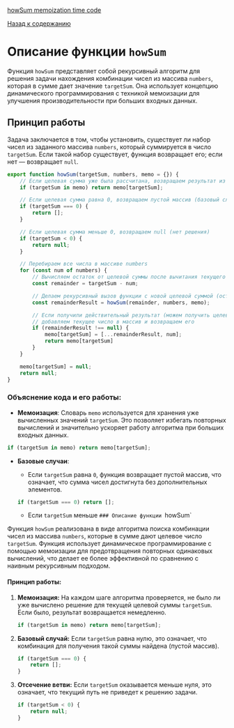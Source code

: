 [howSum memoization time code](https://www.youtube.com/watch?v=oBt53YbR9Kk&t=5369s)

[Назад к содержанию](../README.md)

# Описание функции `howSum`

Функция `howSum` представляет собой рекурсивный алгоритм для решения задачи нахождения комбинации чисел из массива `numbers`, которая в сумме дает значение `targetSum`. Она использует концепцию динамического программирования с техникой мемоизации для улучшения производительности при больших входных данных.

## Принцип работы

Задача заключается в том, чтобы установить, существует ли набор чисел из заданного массива `numbers`, который суммируется в число `targetSum`. Если такой набор существует, функция возвращает его; если нет — возвращает `null`.

```javascript
export function howSum(targetSum, numbers, memo = {}) {
    // Если целевая сумма уже была рассчитана, возвращаем результат из мемоизации
    if (targetSum in memo) return memo[targetSum];

    // Если целевая сумма равна 0, возвращаем пустой массив (базовый случай)
    if (targetSum === 0) {
        return [];
    }

    // Если целевая сумма меньше 0, возвращаем null (нет решения)
    if (targetSum < 0) {
        return null;
    }

    // Перебираем все числа в массиве numbers
    for (const num of numbers) {
        // Вычисляем остаток от целевой суммы после вычитания текущего числа
        const remainder = targetSum - num;

        // Делаем рекурсивный вызов функции с новой целевой суммой (остаток)
        const remainderResult = howSum(remainder, numbers, memo);

        // Если получили действительный результат (можем получить целевую сумму)
        // добавляем текущее число в массив и возвращаем его
        if (remainderResult !== null) {
            memo[targetSum] = [...remainderResult, num];
            return memo[targetSum]
        }
    }

    memo[targetSum] = null;
    return null;
}
```

### Объяснение кода и его работы:

- **Мемоизация**: Словарь `memo` используется для хранения уже вычисленных значений `targetSum`. Это позволяет избегать повторных вычислений и значительно ускоряет работу алгоритма при больших входных данных.

```javascript
if (targetSum in memo) return memo[targetSum];
```

- **Базовые случаи**:
    - Если `targetSum` равна `0`, функция возвращает пустой массив, что означает, что сумма чисел достигнута без дополнительных элементов.

    ```javascript
    if (targetSum === 0) return [];
    ```

    - Если `targetSum` меньше `### Описание функции `howSum`

Функция `howSum` реализована в виде алгоритма поиска комбинации чисел из массива `numbers`, которые в сумме дают целевое число `targetSum`. Функция использует динамическое программирование с помощью мемоизации для предотвращения повторных одинаковых вычислений, что делает ее более эффективной по сравнению с наивным рекурсивным подходом.

#### Принцип работы:

1. **Мемоизация:** На каждом шаге алгоритма проверяется, не было ли уже вычислено решение для текущей целевой суммы `targetSum`. Если было, результат возвращается немедленно.

   ```javascript
   if (targetSum in memo) return memo[targetSum];
   ```

2. **Базовый случай:** Если `targetSum` равна нулю, это означает, что комбинация для получения такой суммы найдена (пустой массив).

   ```javascript
   if (targetSum === 0) {
       return [];
   }
   ```

3. **Отсечение ветви:** Если `targetSum` оказывается меньше нуля, это означает, что текущий путь не приведет к решению задачи.

   ```javascript
   if (targetSum < 0) {
       return null;
   }
   ```
